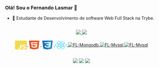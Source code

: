 ### Olá! Sou o Fernando Lasmar 👋

- 🌱 Estudante de Desenvolvimento de software Web Full Stack na Trybe.


##

<div align="center">
  <a href="https://github.com/fernandolasmar">
  <img height="180em" src="https://github-readme-stats.vercel.app/api?username=fernandolasmar&show_icons=true&theme=dark&include_all_commits=true&count_private=true"/>
  <img height="180em" src="https://github-readme-stats.vercel.app/api/top-langs/?username=fernandolasmar&layout=compact&langs_count=7&theme=dark"/>
</div>
  
<div align="center"><br>
  <img align="center" alt="FL-Js" height="30" width="40" src="https://raw.githubusercontent.com/devicons/devicon/master/icons/javascript/javascript-plain.svg"> 
  <img align="center" alt="FL-HTML" height="30" width="40" src="https://raw.githubusercontent.com/devicons/devicon/master/icons/html5/html5-original.svg">
  <img align="center" alt="FL-CSS" height="30" width="40" src="https://raw.githubusercontent.com/devicons/devicon/master/icons/css3/css3-original.svg">
  <img align="center" alt="FL-React" height="30" width="40" src="https://raw.githubusercontent.com/devicons/devicon/master/icons/react/react-original.svg">
  <img align="center" alt="FL-Mongodb" height="30" width="40" src="https://cdn.jsdelivr.net/gh/devicons/devicon/icons/mongodb/mongodb-original.svg" />
  <img align="center" alt="FL-Mysql" height="30" width="40" src="https://cdn.jsdelivr.net/gh/devicons/devicon/icons/mysql/mysql-original.svg" />
  <img align="center" alt="FL-Mysql" height="30" width="40" src="https://cdn.jsdelivr.net/gh/devicons/devicon/icons/nodejs/nodejs-original.svg" />  
  
</div>
  
##
  
<div align="center"> 
  <a href="https://www.instagram.com/fernandolasmar/" target="_blank"><img src="https://img.shields.io/badge/-Instagram-%23E4405F?style=for-the-badge&logo=instagram&logoColor=white" target="_blank"></a> 
  <a href = "mailto:f3rnandolasmar@gmail.com"><img src="https://img.shields.io/badge/-Gmail-%23333?style=for-the-badge&logo=gmail&logoColor=white" destino ="_blank"></a>
  <a href="https://www.linkedin.com/in/fernando-lasmar-3353a4b6/" target="_blank"><img src="https://img.shields.io/badge/-LinkedIn-%230077B5?style=for-the-badge&logo=linkedin&logoColor=white" target="_blank"></a> 

  <!-- ![ Animação de cobra ](https://github.com/rafaballerini/rafaballerini/blob/output/github-contribution-grid-snake.svg) --!>
 
</div>
